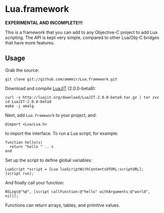 # Lua.framework

**EXPERIMENTAL AND INCOMPLETE!!!**

This is a framework that you can add to any Objective-C project to add Lua
scripting. The API is kept very simple, compared to other Lua/Obj-C bridges
that have more features.

## Usage

Grab the source:

    git clone git://github.com/ammmir/Lua.framework.git

Download and compile [LuaJIT](http://luajit.org/) (2.0.0-beta9):

    curl -s http://luajit.org/download/LuaJIT-2.0.0-beta9.tar.gz | tar zxv
    cd LuaJIT-2.0.0-beta9
    make -j amalg

Next, add `Lua.framework` to your project, and:

    @import <Lua/Lua.h>

to import the interface. To run a Lua script, for example:

    function hello(s)
      return "hello " .. s
    end

Set up the script to define global variables:

    LuaScript *script = [Lua luaScriptWithContentsOfURL:scriptURL];
    [script run];

And finally call your function:

    NSLog(@"%@", [script callFunction:@"hello" withArguments:@"world", nil]);

Functions can return arrays, tables, and primitive values.
